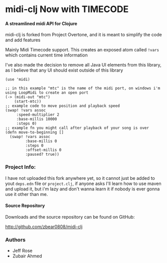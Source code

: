   midi-clj Now with TIMECODE
==============

#### A streamlined midi API for Clojure

midi-clj is forked from Project Overtone, and it is meant to simplify the code and add features

Mainly Midi Timecode support. This creates an exposed atom called `!vars` which contains current time information

I've also made the decision to remove all Java UI elements from this library, as I believe that any UI should exist outside of this library


    (use 'midi)

    ;; in this example "mtc" is the name of the midi port, on windows i'm using LoopMidi to create an open port
    (-> (midi-out "mtc")
        (start-mtc))
    ;; example code to move position and playback speed
    (swap! !vars assoc
         :speed-multiplier 2
         :base-millis 10000
         :steps 0)
    ;; example fn you might call after playback of your song is over
    (defn move-to-beginning []
      (swap! !vars assoc 
             :base-millis 0 
             :steps 0 
             :offset-millis 0 
             :paused? true))
        


  



### Project Info:

I have not uploaded this fork anywhere yet, so it cannot just be added to yout `deps.edn` file or `project.clj`, 
if anyone asks I'll learn how to use maven and upload it, but i'm lazy and don't wanna learn it if nobody is ever gonna use it other than me. 

#### Source Repository
Downloads and the source repository can be found on GitHub:

  http://github.com/zbear0808/midi-clj



### Authors

* Jeff Rose
* Zubair Ahmed
